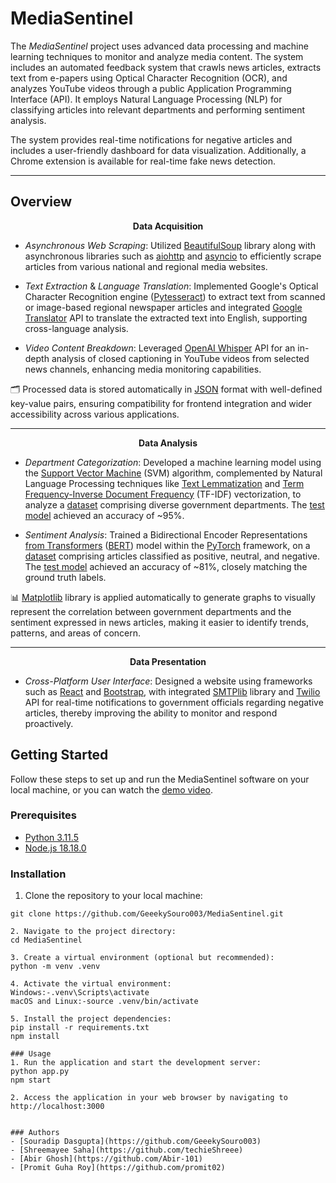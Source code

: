 # MediaSentinel

The *MediaSentinel* project uses advanced data processing and machine learning techniques to monitor and analyze media content. The system includes an automated feedback system that crawls news articles, extracts text from e-papers using Optical Character Recognition (OCR), and analyzes YouTube videos through a public Application Programming Interface (API). It employs Natural Language Processing (NLP) for classifying articles into relevant departments and performing sentiment analysis.

The system provides real-time notifications for negative articles and includes a user-friendly dashboard for data visualization. Additionally, a Chrome extension is available for real-time fake news detection.

---


## Overview

<p align = "center">
  <strong>Data Acquisition</strong>
</p>

- *Asynchronous Web Scraping*: Utilized [BeautifulSoup](https://beautiful-soup-4.readthedocs.io/en/latest/) library along with asynchronous libraries such as [aiohttp](https://docs.aiohttp.org/en/stable/) and [asyncio](https://docs.python.org/3/library/asyncio.html) to efficiently scrape articles from various national and regional media websites.

- *Text Extraction* & *Language Translation*: Implemented Google's Optical Character Recognition engine ([Pytesseract](https://pytesseract.readthedocs.io/en/latest/)) to extract text from scanned or image-based regional newspaper articles and integrated [Google Translator](https://py-googletrans.readthedocs.io/en/latest/) API to translate the extracted text into English, supporting cross-language analysis.

- *Video Content Breakdown*: Leveraged [OpenAI Whisper](https://platform.openai.com/docs/guides/speech-to-text) API for an in-depth analysis of closed captioning in YouTube videos from selected news channels, enhancing media monitoring capabilities.

🗂️ Processed data is stored automatically in [JSON](https://docs.python.org/3/library/json.html) format with well-defined key-value pairs, ensuring compatibility for frontend integration and wider accessibility across various applications.

---

<p align = "center">
  <strong>Data Analysis</strong>
</p>

- *Department Categorization*: Developed a machine learning model using the [Support Vector Machine](https://www.geeksforgeeks.org/support-vector-machine-algorithm/?ref=lbp) (SVM) algorithm, complemented by Natural Language Processing techniques like [Text Lemmatization](https://www.nltk.org/api/nltk.stem.WordNetLemmatizer.html?highlight=lemmatize) and [Term Frequency-Inverse Document Frequency](https://scikit-learn.org/stable/modules/generated/sklearn.feature_extraction.text.TfidfVectorizer.html#sklearn.feature_extraction.text.TfidfVectorizer) (TF-IDF) vectorization, to analyze a [dataset](https://github.com/areebahmeddd/Insight-Ink/blob/main/Backend/Models/data-1.csv) comprising diverse government departments. The [test model](https://github.com/areebahmeddd/Insight-Ink/tree/main/Backend/Models/Department) achieved an accuracy of ~95%.

- *Sentiment Analysis*: Trained a Bidirectional Encoder Representations [from Transformers](https://proceedings.neurips.cc/paper_files/paper/2017/file/3f5ee243547dee91fbd053c1c4a845aa-Paper.pdf) ([BERT](https://huggingface.co/docs/transformers/model_doc/bert)) model within the [PyTorch](https://pytorch.org/docs/stable/torch.html) framework, on a [dataset](https://github.com/areebahmeddd/Insight-Ink/blob/main/Backend/Models/data-2.csv) comprising articles classified as positive, neutral, and negative. The [test model](https://github.com/areebahmeddd/Insight-Ink/tree/main/Backend/Models/Sentiment) achieved an accuracy of ~81%, closely matching the ground truth labels.

📊 [Matplotlib](https://matplotlib.org/stable/index.html) library is applied automatically to generate graphs to visually represent the correlation between government departments and the sentiment expressed in news articles, making it easier to identify trends, patterns, and areas of concern.

---

<p align = "center">
  <strong>Data Presentation</strong>
</p>

- *Cross-Platform User Interface*: Designed a website using frameworks such as [React](https://react.dev/reference/react) and [Bootstrap](https://getbootstrap.com/docs/5.3/getting-started/introduction/), with integrated [SMTPlib](https://docs.python.org/3/library/smtplib.html) library and [Twilio](https://www.twilio.com/docs/sms) API for real-time notifications to government officials regarding negative articles, thereby improving the ability to monitor and respond proactively.


## Getting Started

Follow these steps to set up and run the MediaSentinel software on your local machine, or you can watch the [demo video](https://www.youtube.com/watch?v=GFApJyF8yc0).

### Prerequisites

- [Python 3.11.5](https://www.python.org/ftp/python/3.11.5/python-3.11.5-amd64.exe)
- [Node.js 18.18.0](https://nodejs.org/dist/v18.18.0/node-v18.18.0-x64.msi)

### Installation

1. Clone the repository to your local machine:
  ```shell
  git clone https://github.com/GeeekySouro003/MediaSentinel.git

2. Navigate to the project directory:
cd MediaSentinel

3. Create a virtual environment (optional but recommended):
python -m venv .venv

4. Activate the virtual environment:
Windows:-.venv\Scripts\activate
macOS and Linux:-source .venv/bin/activate

5. Install the project dependencies:
pip install -r requirements.txt
npm install

### Usage 
1. Run the application and start the development server:
python app.py
npm start

2. Access the application in your web browser by navigating to http://localhost:3000


### Authors
- [Souradip Dasgupta](https://github.com/GeeekySouro003)
- [Shreemayee Saha](https://github.com/techieShreee)
- [Abir Ghosh](https://github.com/Abir-101)
- [Promit Guha Roy](https://github.com/promit02)
